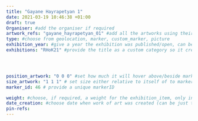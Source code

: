 ```yaml
---
title: "Gayane Hayrapetyan 1"
date: 2021-03-19 10:46:38 +01:00
draft: true
Organiser: #add the organiser if required
artwork_refs: "gayane_hayrapetyan_01" #add all the artworks using their unique ID Name
type: #choose from geolocation, marker, custom_marker, picture
exhibition_year: #give a year the exhibition was published/open, can be different of creation date of this item
exhibitions: "RHoK21" #provide the title as a custom category so it creates a page for the exhibition




position_artwork: "0 0 0" #set how much it will hover above/beside marker/geolocation. Use "0 0 0" for 3 axes
size_artwork: "1 1 1" # set size either relative to itself of to markers
marker_id: 46 # provide a unique markerID

weight: #choose, if required, a weight for the exhibition_item, only integers
date_creation: #choose date when work of art was created (can be just the year if needed)
pin-refs:
---
```

